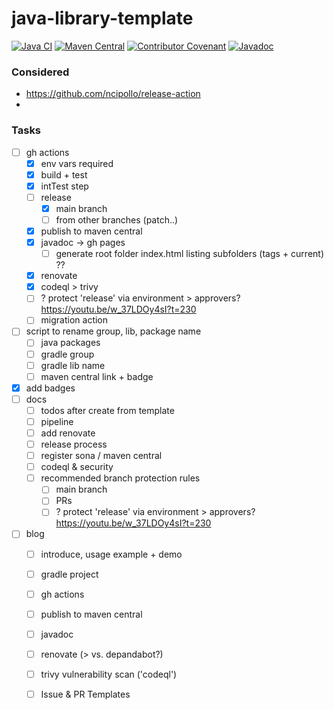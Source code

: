# java-library-template

[![Java CI](https://github.com/thriving-dev/java-library-template/actions/workflows/1.pipeline.yml/badge.svg)](https://github.com/thriving-dev/java-library-template/actions/workflows/1.pipeline.yml)
[![Maven Central](https://img.shields.io/maven-central/v/dev.thriving.oss/java-library-template.svg)](https://central.sonatype.com/artifact/dev.thriving.oss/java-library-template)
[![Contributor Covenant](https://img.shields.io/badge/Contributor%20Covenant-2.1-4baaaa.svg)](CODE_OF_CONDUCT.md)
[![Javadoc](https://img.shields.io/badge/JavaDoc-Online-green)](https://thriving-dev.github.io/java-library-template/javadoc/current)


### Considered
- https://github.com/ncipollo/release-action
- 

### Tasks
- [ ] gh actions
  - [x] env vars required
  - [x] build + test
  - [x] intTest step
  - [ ] release
    - [x] main branch
    - [ ] from other branches (patch..)
  - [x] publish to maven central
  - [x] javadoc -> gh pages
    - [ ] generate root folder index.html listing subfolders (tags + current) ??
  - [x] renovate
  - [x] codeql > trivy
  - [ ] ? protect 'release' via environment > approvers? https://youtu.be/w_37LDOy4sI?t=230
  - [ ] migration action
- [ ] script to rename group, lib, package name
  - [ ] java packages
  - [ ] gradle group 
  - [ ] gradle lib name
  - [ ] maven central link + badge
- [x] add badges
- [ ] docs
  - [ ] todos after create from template
  - [ ] pipeline
  - [ ] add renovate
  - [ ] release process
  - [ ] register sona / maven central
  - [ ] codeql & security
  - [ ] recommended branch protection rules
    - [ ] main branch
    - [ ] PRs
    - [ ] ? protect 'release' via environment > approvers? https://youtu.be/w_37LDOy4sI?t=230
- [ ] blog
  - [ ] introduce, usage example + demo
  - [ ] gradle project
  - [ ] gh actions
  - [ ] publish to maven central
  - [ ] javadoc
  - [ ] renovate (> vs. depandabot?)
  - [ ] trivy vulnerability scan ('codeql')
  - [ ] Issue & PR Templates


